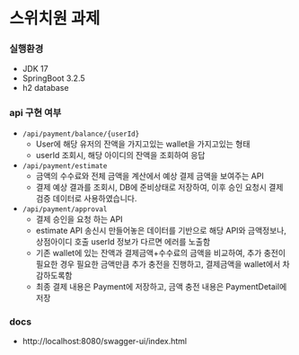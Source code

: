 # 스위치원 과제

### 실행환경
- JDK 17
- SpringBoot 3.2.5
- h2 database

### api 구현 여부
- ```/api/payment/balance/{userId}```
   - User에 해당 유저의 잔액을 가지고있는 wallet을 가지고있는 형태
   - userId 조회시, 해당 아이디의 잔액을 조회하여 응답
- ```/api/payment/estimate```
  - 금액의 수수료와 전체 금액을 계산에서 예상 결제 금액을 보여주는 API
  - 결제 예상 결과를 조회시, DB에 준비상태로 저장하여, 이후 승인 요청시 결제 검증 데이터로 사용하였습니다.
- ```/api/payment/approval```
  - 결제 승인을 요청 하는 API
  - estimate API 송신시 만들어놓은 데이터를 기반으로 해당 API와 금액정보나, 상점아이디 호출 userId 정보가 다르면 에러를 노출함
  - 기존 wallet에 있는 잔액과 결제금액+수수료의 금액을 비교하여, 추가 충전이 필요한 경우 필요한 금액만큼 추가 충전을 진행하고, 결제금액을 wallet에서 차감하도록함
  - 최종 결제 내용은 Payment에 저장하고, 금액 충전 내용은 PaymentDetail에 저장

### docs
- http://localhost:8080/swagger-ui/index.html
